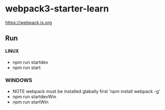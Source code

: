 # webpack3-starter-learn

https://webpack.js.org

## Run
#### LINUX
- npm run startdev
- npm run start

### WINDOWS
- NOTE webpack must be installed glabally first 'npm install webpack -g'
- npm run startdevWin
- npm run startWin

